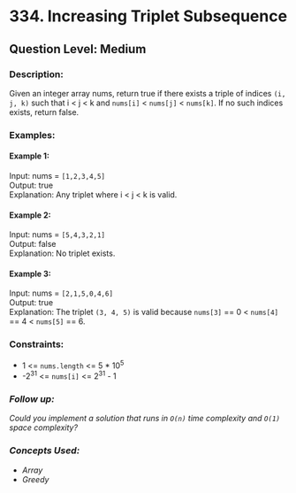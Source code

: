 # 334. Increasing Triplet Subsequence
## Question Level: Medium
### Description:
Given an integer array nums, return true if there exists a triple of indices `(i, j, k)` such that i < j < k and `nums[i]` < `nums[j]` < `nums[k]`. If no such indices exists, return false.

### Examples:
#### Example 1:

Input: nums = `[1,2,3,4,5]`  
Output: true  
Explanation: Any triplet where i < j < k is valid.
#### Example 2:

Input: nums = `[5,4,3,2,1]`  
Output: false  
Explanation: No triplet exists.
#### Example 3:

Input: nums = `[2,1,5,0,4,6]`  
Output: true  
Explanation: The triplet `(3, 4, 5)` is valid because `nums[3]` == 0 < `nums[4]` == 4 < `nums[5]` == 6.

### Constraints:

- 1 <= `nums.length` <= 5 * 10<sup>5</sup>
- -2<sup>31</sup> <= `nums[i]` <= 2<sup>31</sup> - 1

### <i>Follow up:
Could you implement a solution that runs in `O(n)` time complexity and `O(1)` space complexity?

### Concepts Used:
- Array
- Greedy</i>